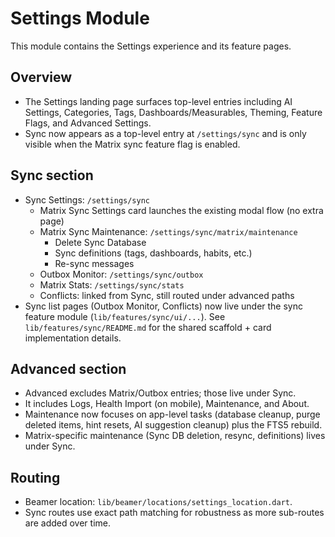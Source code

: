 # Settings Module

This module contains the Settings experience and its feature pages.

## Overview

- The Settings landing page surfaces top-level entries including AI Settings,
  Categories, Tags, Dashboards/Measurables, Theming, Feature Flags, and
  Advanced Settings.
- Sync now appears as a top-level entry at `/settings/sync` and is only
  visible when the Matrix sync feature flag is enabled.

## Sync section

- Sync Settings: `/settings/sync`
  - Matrix Sync Settings card launches the existing modal flow (no extra page)
  - Matrix Sync Maintenance: `/settings/sync/matrix/maintenance`
    - Delete Sync Database
    - Sync definitions (tags, dashboards, habits, etc.)
    - Re-sync messages
  - Outbox Monitor: `/settings/sync/outbox`
  - Matrix Stats: `/settings/sync/stats`
  - Conflicts: linked from Sync, still routed under advanced paths
- Sync list pages (Outbox Monitor, Conflicts) now live under the sync feature
  module (`lib/features/sync/ui/...`). See `lib/features/sync/README.md` for the
  shared scaffold + card implementation details.

## Advanced section

- Advanced excludes Matrix/Outbox entries; those live under Sync.
- It includes Logs, Health Import (on mobile), Maintenance, and About.
- Maintenance now focuses on app-level tasks (database cleanup, purge deleted items, hint resets, AI suggestion cleanup) plus the FTS5 rebuild.
- Matrix-specific maintenance (Sync DB deletion, resync, definitions) lives under Sync.

## Routing

- Beamer location: `lib/beamer/locations/settings_location.dart`.
- Sync routes use exact path matching for robustness as more sub-routes are
  added over time.
